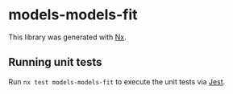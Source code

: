 # models-models-fit

This library was generated with [Nx](https://nx.dev).

## Running unit tests

Run `nx test models-models-fit` to execute the unit tests via [Jest](https://jestjs.io).
